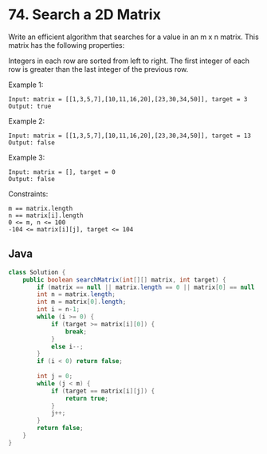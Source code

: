 # 74. Search a 2D Matrix

Write an efficient algorithm that searches for a value in an m x n matrix. This matrix has the following properties:

Integers in each row are sorted from left to right.
The first integer of each row is greater than the last integer of the previous row.

Example 1:
```
Input: matrix = [[1,3,5,7],[10,11,16,20],[23,30,34,50]], target = 3
Output: true
```
Example 2:
```
Input: matrix = [[1,3,5,7],[10,11,16,20],[23,30,34,50]], target = 13
Output: false
```
Example 3:
```
Input: matrix = [], target = 0
Output: false
```

Constraints:
```
m == matrix.length
n == matrix[i].length
0 <= m, n <= 100
-104 <= matrix[i][j], target <= 104
```

## Java
```java
class Solution {
    public boolean searchMatrix(int[][] matrix, int target) {
        if (matrix == null || matrix.length == 0 || matrix[0] == null || matrix[0].length == 0) return false;
        int n = matrix.length;
        int m = matrix[0].length;
        int i = n-1;
        while (i >= 0) {
            if (target >= matrix[i][0]) {
                break;
            }
            else i--;
        }
        if (i < 0) return false;
        
        int j = 0;
        while (j < m) {
            if (target == matrix[i][j]) {
                return true;
            }
            j++;
        }
        return false;
    }
}
```
